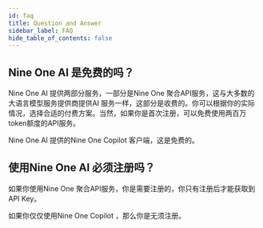 ```yaml
---
id: faq
title: Question and Answer
sidebar_label: FAQ
hide_table_of_contents: false
---
```


## Nine One AI 是免费的吗？

Nine One AI 提供两部分服务，一部分是Nine One 聚合API服务，这与大多数的大语言模型服务提供商提供AI 服务一样，这部分是收费的。你可以根据你的实际情况，选择合适的付费方案。当然，如果你是首次注册，可以免费使用两百万token额度的API服务。

Nine One AI 提供的Nine One Copilot 客户端，这是免费的。 

## 使用Nine One AI 必须注册吗？

如果你使用Nine One 聚合API服务，你是需要注册的，你只有注册后才能获取到API Key。

如果你仅仅使用Nine One Copilot ，那么你是无须注册。

